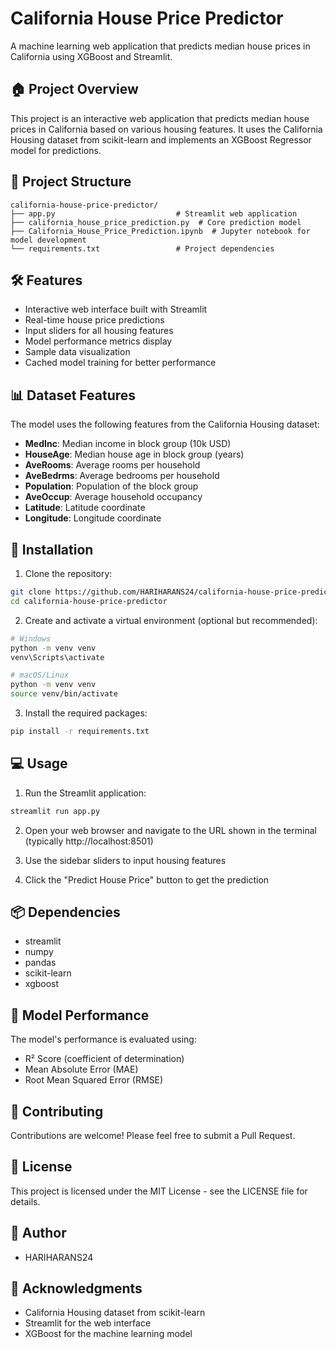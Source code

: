 # California House Price Predictor

A machine learning web application that predicts median house prices in California using XGBoost and Streamlit.

## 🏠 Project Overview

This project is an interactive web application that predicts median house prices in California based on various housing features. It uses the California Housing dataset from scikit-learn and implements an XGBoost Regressor model for predictions.

## 📁 Project Structure

```
california-house-price-predictor/
├── app.py                           # Streamlit web application
├── california_house_price_prediction.py  # Core prediction model
├── California_House_Price_Prediction.ipynb  # Jupyter notebook for model development
└── requirements.txt                 # Project dependencies
```

## 🛠️ Features

- Interactive web interface built with Streamlit
- Real-time house price predictions
- Input sliders for all housing features
- Model performance metrics display
- Sample data visualization
- Cached model training for better performance

## 📊 Dataset Features

The model uses the following features from the California Housing dataset:

- **MedInc**: Median income in block group (10k USD)
- **HouseAge**: Median house age in block group (years)
- **AveRooms**: Average rooms per household
- **AveBedrms**: Average bedrooms per household
- **Population**: Population of the block group
- **AveOccup**: Average household occupancy
- **Latitude**: Latitude coordinate
- **Longitude**: Longitude coordinate

## 🚀 Installation

1. Clone the repository:
```bash
git clone https://github.com/HARIHARANS24/california-house-price-predictor.git
cd california-house-price-predictor
```

2. Create and activate a virtual environment (optional but recommended):
```bash
# Windows
python -m venv venv
venv\Scripts\activate

# macOS/Linux
python -m venv venv
source venv/bin/activate
```

3. Install the required packages:
```bash
pip install -r requirements.txt
```

## 💻 Usage

1. Run the Streamlit application:
```bash
streamlit run app.py
```

2. Open your web browser and navigate to the URL shown in the terminal (typically http://localhost:8501)

3. Use the sidebar sliders to input housing features

4. Click the "Predict House Price" button to get the prediction

## 📦 Dependencies

- streamlit
- numpy
- pandas
- scikit-learn
- xgboost

## 🎯 Model Performance

The model's performance is evaluated using:
- R² Score (coefficient of determination)
- Mean Absolute Error (MAE)
- Root Mean Squared Error (RMSE)

## 🤝 Contributing

Contributions are welcome! Please feel free to submit a Pull Request.

## 📝 License

This project is licensed under the MIT License - see the LICENSE file for details.

## 👥 Author

- HARIHARANS24

## 🙏 Acknowledgments

- California Housing dataset from scikit-learn
- Streamlit for the web interface
- XGBoost for the machine learning model 
